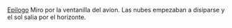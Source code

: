 [Epilogo](../epilogo/epilogo.md)
Miro por la ventanilla del avion. Las nubes empezaban a disiparse y el sol salia por el horizonte.